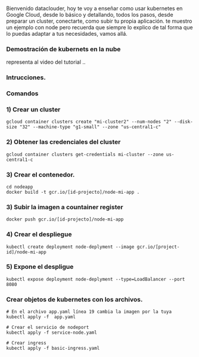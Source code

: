 ### 

Bienvenido dataclouder, hoy te voy a enseñar como usar kubernetes en Google Cloud, desde lo básico y detallando, todos los pasos, desde  preparar un cluster, conectarte, como subir tu propia aplicación. te muestro un ejemplo con node pero recuerda que siempre lo explico de tal forma que lo puedas adaptar 
a tus necesidades, vamos allá. 


### Demostración de kubernets en la nube

representa al video del tutorial ..


### Intrucciones. 

### Comandos 



### 1) Crear un cluster
```
gcloud container clusters create "mi-cluster2" --num-nodes "2" --disk-size "32" --machine-type "g1-small" --zone "us-central1-c"
```
### 2) Obtener las credenciales del cluster 
    gcloud container clusters get-credentials mi-cluster --zone us-central1-c

### 3) Crear el contenedor. 
    cd nodeapp
    docker build -t gcr.io/[id-projecto]/node-mi-app .

### 3) Subir la imagen a countainer register
    docker push gcr.io/[id-projecto]/node-mi-app

### 4) Crear el despliegue 
    kubectl create deployment node-deplyment --image gcr.io/[project-id]/node-mi-app

### 5) Expone el despligue
    kubectl expose deployment node-deplyment --type=LoadBalancer --port 8080


### Crear objetos de kubernetes con los archivos.

```
# En el archivo app.yaml línea 19 cambia la imagen por la tuya
kubectl apply -f  app.yaml

# Crear el servicio de nodeport 
kubectl apply -f service-node.yaml

# Crear ingress
kubectl apply -f basic-ingress.yaml

```
